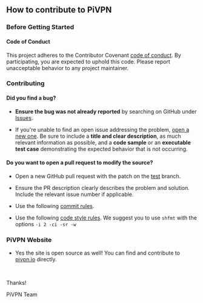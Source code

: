 ## How to contribute to PiVPN

### **Before Getting Started**

#### Code of Conduct

This project adheres to the Contributor Covenant [code of conduct](CODE_OF_CONDUCT.md).
By participating, you are expected to uphold this code.
Please report unacceptable behavior to any project maintainer.

### Contributing

#### **Did you find a bug?**

* **Ensure the bug was not already reported** by searching on GitHub under [Issues](https://github.com/pivpn/pivpn/issues).

* If you're unable to find an open issue addressing the problem, [open a new one](https://github.com/pivpn/pivpn/issues/new/choose). Be sure to include a **title and clear description**, as much relevant information as possible, and a **code sample** or an **executable test case** demonstrating the expected behavior that is not occurring.

#### **Do you want to open a pull request to modify the source?**

* Open a new GitHub pull request with the patch on the [test](https://github.com/pivpn/pivpn/tree/test) branch.

* Ensure the PR description clearly describes the problem and solution. Include the relevant issue number if applicable.

* Use the following [commit rules](https://github.com/angular/angular/blob/main/CONTRIBUTING.md#-commit-message-format).

* Use the following [code style rules](https://google.github.io/styleguide/shellguide.html).
We suggest you to use `shfmt` with the options `-i 2 -ci -sr -w`

### **PiVPN Website**

* Yes the site is open source as well! You can find and contribute to [pivpn.io](https://github.com/pivpn/pivpn.io) directly.

</br>

Thanks!

PiVPN Team
